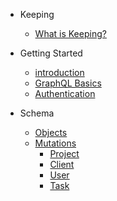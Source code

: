 * Keeping
    * [What is Keeping?](keeping/keeping.md)

* Getting Started
    * [introduction](gettingStarted/introduction.md)
    * [GraphQL Basics](gettingStarted/basics.md)
    * [Authentication](gettingStarted/authentication.md)

* Schema
    * [Objects](schema/objects/objects.md)
    * [Mutations](schema/mutations/mutations.md)
        * [Project](schema/mutations/projectMutations.md)
        * [Client](schema/mutations/clientMutations.md)
        * [User](schema/mutations/userMutations.md)
        * [Task](schema/mutations/taskMutations.md)